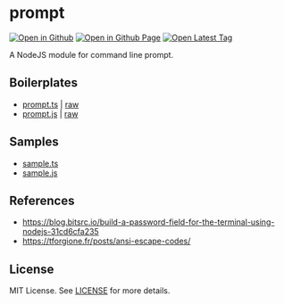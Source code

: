 # prompt

<!--
[![Open Latest Tag](https://img.shields.io/badge/Open_Latest_Tag-3.0.1-6cc644)](https://github.com/JamesRobertHugginsNgo/prompt/tree/TAG_NAME)
-->
[![Open in Github](https://img.shields.io/badge/Open_in_GitHub-6e5494)](https://github.com/JamesRobertHugginsNgo/prompt)
[![Open in Github Page](https://img.shields.io/badge/Open_in_GitHub%20Page-4078c0)](https://jamesroberthugginsngo.github.io/prompt/)
[![Open Latest Tag](https://img.shields.io/badge/Open_Latest_Tag-3.0.1-6cc644)](https://github.com/JamesRobertHugginsNgo/prompt/tree/3.0.1)

A NodeJS module for command line prompt.

## Boilerplates

<!--
- [prompt.ts](./src/prompt.ts) | [raw](https://raw.githubusercontent.com/JamesRobertHugginsNgo/prompt/refs/tags/TAG_NAME/src/prompt.ts)
- [prompt.js](./dist/prompt.js) | [raw](https://raw.githubusercontent.com/JamesRobertHugginsNgo/prompt/refs/tags/TAG_NAME/dist/prompt.js) 
-->
- [prompt.ts](./src/prompt.ts) | [raw](https://raw.githubusercontent.com/JamesRobertHugginsNgo/prompt/refs/tags/3.0.1/src/prompt.ts)
- [prompt.js](./dist/prompt.js) | [raw](https://raw.githubusercontent.com/JamesRobertHugginsNgo/prompt/refs/tags/3.0.1/dist/prompt.js)

## Samples

- [sample.ts](./sample/sample.ts)
- [sample.js](./sample/sample.js)

## References

- https://blog.bitsrc.io/build-a-password-field-for-the-terminal-using-nodejs-31cd6cfa235
- https://tforgione.fr/posts/ansi-escape-codes/

## License

MIT License. See [LICENSE](LICENSE) for more details.
